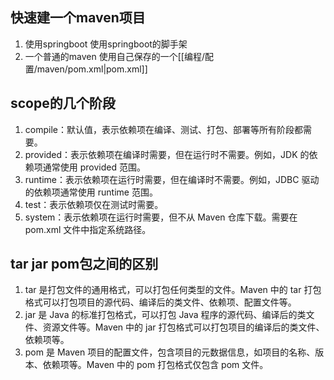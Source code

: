 ## 快速建一个maven项目
1. 使用springboot 使用springboot的脚手架
2. 一个普通的maven 使用自己保存的一个[[编程/配置/maven/pom.xml|pom.xml]]

## scope的几个阶段 
1. compile：默认值，表示依赖项在编译、测试、打包、部署等所有阶段都需要。
2. provided：表示依赖项在编译时需要，但在运行时不需要。例如，JDK 的依赖项通常使用 provided 范围。
3. runtime：表示依赖项在运行时需要，但在编译时不需要。例如，JDBC 驱动的依赖项通常使用 runtime 范围。
4. test：表示依赖项仅在测试时需要。
5. system：表示依赖项在运行时需要，但不从 Maven 仓库下载。需要在 pom.xml 文件中指定系统路径。

## tar jar pom包之间的区别
1. tar 是打包文件的通用格式，可以打包任何类型的文件。Maven 中的 tar 打包格式可以打包项目的源代码、编译后的类文件、依赖项、配置文件等。
2. jar 是 Java 的标准打包格式，可以打包 Java 程序的源代码、编译后的类文件、资源文件等。Maven 中的 jar 打包格式可以打包项目的编译后的类文件、依赖项等。
3. pom 是 Maven 项目的配置文件，包含项目的元数据信息，如项目的名称、版本、依赖项等。Maven 中的 pom 打包格式仅包含 pom 文件。